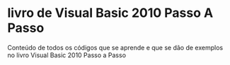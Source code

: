 # livro de Visual Basic 2010 Passo A Passo
Conteúdo de todos os códigos que se aprende e que se dão de exemplos no livro Visual Basic 2010 Passo a Passo
